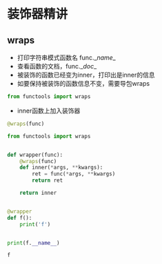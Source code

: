 # 装饰器精讲

## wraps

- 打印字符串模式函数名 func.\__name__
- 查看函数的文档，func.\__doc__
- 被装饰的函数已经变为inner，打印出是inner的信息
- 如要保持被装饰的函数信息不变，需要导包wraps

```python
from functools import wraps
```

- inner函数上加入装饰器

```python
@wraps(func)
```

```python
from functools import wraps


def wrapper(func):
    @wraps(func)
    def inner(*args, **kwargs):
        ret = func(*args, **kwargs)
        return ret

    return inner


@wrapper
def f():
    print('f')


print(f.__name__)

```

```
f
```